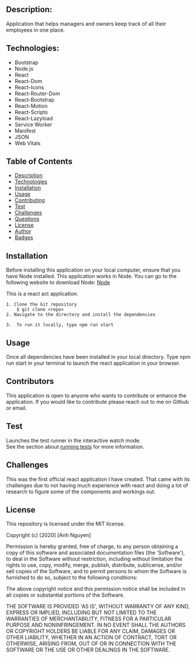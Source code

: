 
## Description:
Application that helps managers and owners keep track of all their employees in one place.


## Technologies:
- Bootstrap
- Node.js
- React
- React-Dom
- React-Icons
- React-Router-Dom
- React-Bootstrap
- React-Motion
- React-Scripts
- React-Lazyload
- Service Worker
- Manifest
- JSON
- Web Vitals

## Table of Contents
* [Description](#description)
* [Technologies](#topics)
* [Installation](#installation)
* [Usage](#usage)
* [Contributing](#contributing)
* [Test](#test)
* [Challenges](#challenges)
* [Questions](#questions)
* [License](#license)
* [Author](#Author)
* [Badges](#badges)

## Installation
Before installing this application on your local computer, ensure that you have Node installed. This application works in Node. You can go to the following website to download Node: <a href='https://nodejs.org/en/'>Node</a>

This is a react act application.

    1. Clone the Git repository
        $ git clone <repo>
    2. Navigate to the directory and install the dependencies
        
    3.  To run it locally, type npm run start

## Usage
Once all dependencies have been installed in your local directory. Type npm run start in your terminal to launch the react application in your browser.

## Contributors
This application is open to anyone who wants to contribute or enhance the application. If you would like to contribute please reach out to me on Github or email.

## Test
Launches the test runner in the interactive watch mode.\
See the section about [running tests](https://facebook.github.io/create-react-app/docs/running-tests) for more information.


## Challenges
This was the first official react application I have created. That came with its challenges due to not having much experience with react and doing a lot of research to figure some of the components and workings out.


## License
This repository is licensed under the MIT license.

Copyright (c) [2020] [Anh Nguyen]

Permission is hereby granted, free of charge, to any person obtaining a copy of this software and associated documentation files (the 'Software'), to deal in the Software without restriction, including without limitation the rights to use, copy, modify, merge, publish, distribute, sublicense, and/or sell copies of the Software, and to permit persons to whom the Software is furnished to do so, subject to the following conditions:

The above copyright notice and this permission notice shall be included in all copies or substantial portions of the Software.

THE SOFTWARE IS PROVIDED 'AS IS', WITHOUT WARRANTY OF ANY KIND, EXPRESS OR IMPLIED, INCLUDING BUT NOT LIMITED TO THE WARRANTIES OF MERCHANTABILITY, FITNESS FOR A PARTICULAR PURPOSE AND NONINFRINGEMENT. IN NO EVENT SHALL THE AUTHORS OR COPYRIGHT HOLDERS BE LIABLE FOR ANY CLAIM, DAMAGES OR OTHER LIABILITY, WHETHER IN AN ACTION OF CONTRACT, TORT OR OTHERWISE, ARISING FROM, OUT OF OR IN CONNECTION WITH THE SOFTWARE OR THE USE OR OTHER DEALINGS IN THE SOFTWARE.

